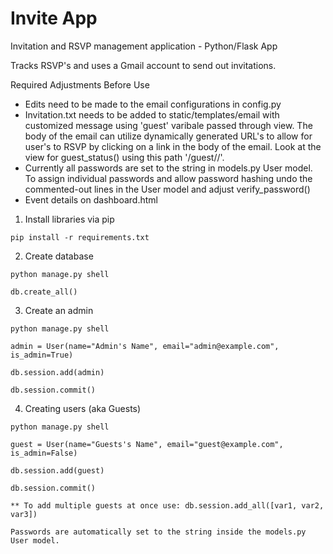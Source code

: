 # Invite App
Invitation and RSVP management application - Python/Flask App

Tracks RSVP's and uses a Gmail account to send out invitations.

Required Adjustments Before Use
- Edits need to be made to the email configurations in config.py
- Invitation.txt needs to be added to static/templates/email with customized message
  using 'guest' varibale passed through view. The body of the email can utilize
  dynamically generated URL's to allow for user's to RSVP by clicking on a link
  in the body of the email. Look at the view for guest_status() using this path 
  '/guest/<email>/<status>'. 
- Currently all passwords are set to the string in models.py User model. To assign
individual passwords and allow password hashing undo the commented-out lines
in the User model and adjust verify_password()
- Event details on dashboard.html

1) Install libraries via pip
```
pip install -r requirements.txt
```
2) Create database
```
python manage.py shell
```
```
db.create_all()
```

3) Create an admin
```
python manage.py shell
```
```
admin = User(name="Admin's Name", email="admin@example.com", is_admin=True)
```
```
db.session.add(admin)
```
```
db.session.commit()
```
4) Creating users (aka Guests)

```
python manage.py shell
```
```
guest = User(name="Guests's Name", email="guest@example.com", is_admin=False)
```
```
db.session.add(guest)
```
```
db.session.commit()
```
```
** To add multiple guests at once use: db.session.add_all([var1, var2, var3])

Passwords are automatically set to the string inside the models.py User model.

